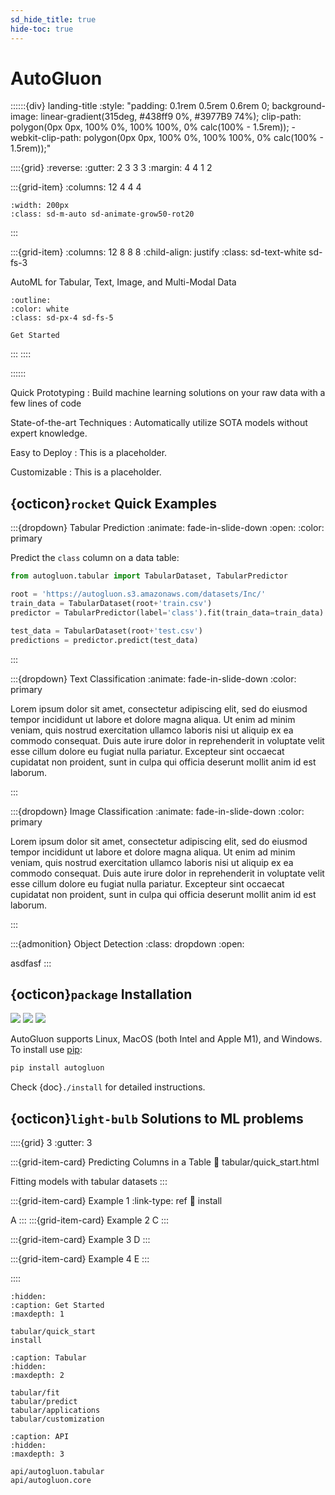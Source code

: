 ```yaml
---
sd_hide_title: true
hide-toc: true
---
```


# AutoGluon

::::::{div} landing-title
:style: "padding: 0.1rem 0.5rem 0.6rem 0; background-image: linear-gradient(315deg, #438ff9 0%, #3977B9 74%); clip-path: polygon(0px 0px, 100% 0%, 100% 100%, 0% calc(100% - 1.5rem)); -webkit-clip-path: polygon(0px 0px, 100% 0%, 100% 100%, 0% calc(100% - 1.5rem));"

::::{grid}
:reverse:
:gutter: 2 3 3 3
:margin: 4 4 1 2

:::{grid-item}
:columns: 12 4 4 4

```{image} ./_static/autogluon-s.png
:width: 200px
:class: sd-m-auto sd-animate-grow50-rot20
```
:::

:::{grid-item}
:columns: 12 8 8 8
:child-align: justify
:class: sd-text-white sd-fs-3

AutoML for Tabular, Text, Image, and Multi-Modal Data

```{button-link} tabular/quick_start.html
:outline:
:color: white
:class: sd-px-4 sd-fs-5

Get Started
```

:::
::::

::::::

Quick Prototyping 
: Build machine learning solutions on your raw data with a few lines of code

State-of-the-art Techniques
: Automatically utilize SOTA models without expert knowledge.

Easy to Deploy
: This is a placeholder.

Customizable
: This is a placeholder.

## {octicon}`rocket` Quick Examples

:::{dropdown} Tabular Prediction
:animate: fade-in-slide-down
:open:
:color: primary

Predict the `class` column on a data table:

```python
from autogluon.tabular import TabularDataset, TabularPredictor

root = 'https://autogluon.s3.amazonaws.com/datasets/Inc/'
train_data = TabularDataset(root+'train.csv')
predictor = TabularPredictor(label='class').fit(train_data=train_data)

test_data = TabularDataset(root+'test.csv')
predictions = predictor.predict(test_data)

```
:::


:::{dropdown} Text Classification
:animate: fade-in-slide-down
:color: primary

Lorem ipsum dolor sit amet, consectetur adipiscing elit, sed do eiusmod tempor incididunt ut labore et dolore magna aliqua. Ut enim ad minim veniam, quis nostrud exercitation ullamco laboris nisi ut aliquip ex ea commodo consequat. Duis aute irure dolor in reprehenderit in voluptate velit esse cillum dolore eu fugiat nulla pariatur. Excepteur sint occaecat cupidatat non proident, sunt in culpa qui officia deserunt mollit anim id est laborum.

:::

:::{dropdown} Image Classification
:animate: fade-in-slide-down
:color: primary

Lorem ipsum dolor sit amet, consectetur adipiscing elit, sed do eiusmod tempor incididunt ut labore et dolore magna aliqua. Ut enim ad minim veniam, quis nostrud exercitation ullamco laboris nisi ut aliquip ex ea commodo consequat. Duis aute irure dolor in reprehenderit in voluptate velit esse cillum dolore eu fugiat nulla pariatur. Excepteur sint occaecat cupidatat non proident, sunt in culpa qui officia deserunt mollit anim id est laborum.

:::


:::{admonition} Object Detection
:class: dropdown
:open:

asdfasf
:::

## {octicon}`package` Installation

![](https://img.shields.io/pypi/pyversions/autogluon)
![](https://img.shields.io/pypi/v/autogluon.svg)
![](https://img.shields.io/pypi/dm/autogluon)

AutoGluon supports Linux, MacOS (both Intel and Apple M1), and Windows. 
To install use [pip](https://pip.pypa.io/en/stable/installation/):

```bash
pip install autogluon
```

Check {doc}`./install` for detailed instructions. 


## {octicon}`light-bulb` Solutions to ML problems

::::{grid} 3
:gutter: 3

:::{grid-item-card}  Predicting Columns in a Table
:link: tabular/quick_start.html

Fitting models with tabular datasets
:::

:::{grid-item-card}  Example 1
:link-type: ref
:link: install

A
:::
:::{grid-item-card}  Example 2
C
:::

:::{grid-item-card}  Example 3
D
:::

:::{grid-item-card}  Example 4
E
:::

::::



```{toctree}
:hidden:
:caption: Get Started
:maxdepth: 1

tabular/quick_start
install
```

```{toctree}
:caption: Tabular
:hidden:
:maxdepth: 2

tabular/fit
tabular/predict
tabular/applications
tabular/customization
```

```{toctree}
:caption: API
:hidden:
:maxdepth: 3

api/autogluon.tabular
api/autogluon.core
```
